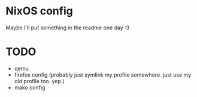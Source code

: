 # NixOS config

Maybe I'll put something in the readme one day :3

# TODO

- qemu
- firefox config (probably just symlink my profile somewhere. just use my old profile too. yep.)
- mako config
